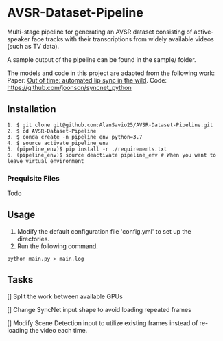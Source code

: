 # AVSR-Dataset-Pipeline

Multi-stage pipeline for generating an AVSR dataset consisting of active-speaker face tracks with their transcriptions from widely available videos (such as TV data). 

A sample output of the pipeline can be found in the sample/ folder. 

The models and code in this project are adapted from the following work: Paper: [Out of time: automated lip sync in the wild](https://www.robots.ox.ac.uk/~vgg/publications/2016/Chung16a/chung16a.pdf). Code: https://github.com/joonson/syncnet_python


## Installation

```
1. $ git clone git@github.com:AlanSavio25/AVSR-Dataset-Pipeline.git  
2. $ cd AVSR-Dataset-Pipeline
3. $ conda create -n pipeline_env python=3.7
4. $ source activate pipeline_env
5. (pipeline_env)$ pip install -r ./requirements.txt 
6. (pipeline_env)$ source deactivate pipeline_env # When you want to leave virtual environment

```

### Prequisite Files

Todo


## Usage

1. Modify the default configuration file 'config.yml' to set up the directories.
2. Run the following command.
```
python main.py > main.log
```

## Tasks

[] Split the work between available GPUs 

[] Change SyncNet input shape to avoid loading repeated frames

[] Modify Scene Detection input to utilize existing frames instead of re-loading the video each time.




